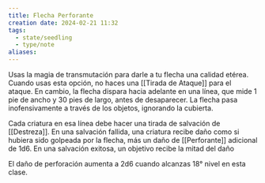 ```yaml
---
title: Flecha Perforante
creation date: 2024-02-21 11:32
tags:
  - state/seedling
  - type/note
aliases:
---
```

Usas la magia de transmutación para darle a tu flecha una calidad etérea. Cuando usas esta opción, no haces una [[Tirada de Ataque]] para el ataque. En cambio, la flecha dispara hacia
adelante en una línea, que mide 1 pie de ancho y 30 pies de largo, antes de desaparecer. La flecha
pasa inofensivamente a través de los objetos, ignorando la cubierta.

Cada criatura en esa línea debe hacer una tirada de salvación de [[Destreza]]. En una salvación fallida, una criatura recibe daño como si hubiera sido golpeada por la flecha, más un daño de [[Perforante]] adicional de 1d6. 
En una salvación exitosa, un objetivo recibe la mitad del daño

El daño de perforación aumenta a 2d6 cuando alcanzas 18° nivel en esta clase.

